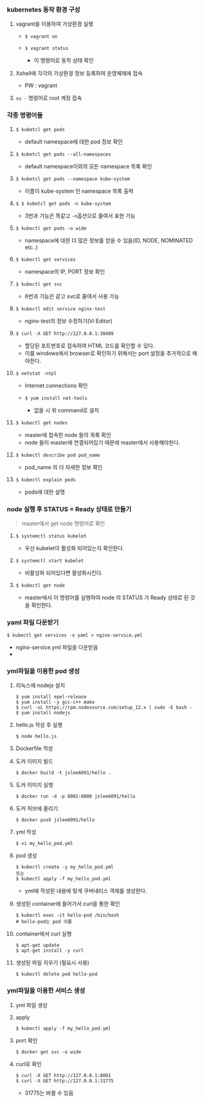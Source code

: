 ### kubernetes 동작 환경 구성

1. vagrant을 이용하여 가상환경 실행

   - ```
     $ vagrant on
     ```

   - ```
     $ vagrant status
     ```

     - 이 명령어로 동작 상태 확인

2. Xshell에 각각의 가상환경 정보 등록하여 운영체제에 접속

   - PW : vagrant

3. `su -` 명령어로 root 계정 접속



### 각종 명령어들

1. ```
   $ kubetcl get pods
   ```

   - default namespace에 대한 pod 정보 확인

2. ```
   $ kubetcl get pods --all-namespaces
   ```

   - default namespace이외의 모든 namespace 목록 확인

3. ```
   $ kubetcl get pods --namespace kube-system
   ```

   - 이름이 kube-system 인 namespace 목록 출력

4. ```
   $ $ kubetcl get pods -n kube-system
   ```

   - 3번과 기능은 똑같고 `-n`옵션으로 줄여서 표현 가능

5. ```
   $ kubectl get pods -o wide
   ```

   - namespace에 대한 더 많은 정보를 얻을 수 있음(ID, NODE, NOMINATED etc..)

6. ```
   $ kubectl get services
   ```

   - namespace의 IP, PORT 정보 확인

7. ```
   $ kubectl get svc
   ```

   - 6번과 기능은 같고 svc로 줄여서 사용 가능

8. ```
   $ kubectl edit service nginx-test
   ```

   - nginx-test의 정보 수정하기(Vi Editor)

9. ```
   $ curl -X GET http://127.0.0.1:30409
   ```

   - 할당된 포트번호로 접속하여 HTML 코드를 확인할 수 있다.
   - 이를 windows에서 browser로 확인하기 위해서는 port 설정을 추가적으로 해야한다.

10. ```
    $ netstat -ntpl
    ```

    - Internet connections 확인

    - ```
      $ yum install net-tools
      ```

      - 없을 시 위 command로 설치

11. ```
    $ kubectl get nodes
    ```

    - master에 접속한 node 들의 목록 확인
    - node 들이 master에 연결되어있기 때문에 master에서 사용해야한다.

12. ```
    $ kubectl describe pod pod_name
    ```

    - pod_name 의 더 자세한 정보 확인
    
13. ```
    $ kubectl explain pods
    ```

    - pods에 대한 설명



### node 실행 후 STATUS = Ready 상태로 만들기

> master에서 get node 명령어로 확인

1. ```
   $ systemctl status kubelet
   ```

   - 우선 kubelet이 활성화 되어있는지 확인한다.

2. ```
   $ systemctl start kubelet
   ```

   - 비활성화 되어있다면 활성화시킨다. 

3. ```
   $ kubectl get node
   ```

   - master에서 이 명령어를 실행하여 node 의 STATUS 가 Ready 상태로 된 것을 확인한다.




### yaml 파일 다운받기



```
$ kubectl get services -o yaml > nginx-service.yml
```

- nginx-service.yml 파일을 다운받음
- 



### yml파일을 이용한  pod 생성

1. 리눅스에 nodejs 설치

   ```
   $ yum install epel-release
   $ yum install -y gcc-c++ make
   $ curl -sL https://rpm.nodesource.com/setup_12.x | sudo -E bash -
   $ yum install nodejs
   ```

   

2. hello.js 작성 후 실행

   ```
   $ node hello.js
   ```

3. Dockerfile 작성

4. 도커 이미지 빌드

   ```
   $ docker build -t jslee6091/hello .
   ```

5. 도커 이미지 실행

   ```
   $ docker run -d -p 8001:8000 jslee6091/hello
   ```

6. 도커 허브에 올리기

   ```
   $ docker push jslee6091/hello
   ```

7. yml 작성

   ```
   $ vi my_hello_pod.yml
   ```

8. pod 생성

   ```
   $ kubectl create -y my_hello_pod.yml 
   또는
   $ kubectl apply -f my_hello_pod.yml
   ```

   - yml에 작성된 내용에 맞게 쿠버네티스 객체를 생성한다.

9. 생성된 container에 들어가서 curl을 통한 확인

   ```
   $ kubectl exec -it hello-pod /bin/bash
   # hello-pod는 pod 이름
   ```

10. container에서 curl 실행

    ```
    $ apt-get update 
    $ apt-get install -y curl
    ```

11. 생성된 파일 지우기 (필요시 사용)

    ```
    $ kubectl delete pod hello-pod
    ```

    

### yml파일을 이용한  서비스 생성

1. yml 파일 생성

2. apply

   ```
   $ kubectl apply -f my_hello_pod.yml
   ```

3. port 확인

   ```
   $ docker get svc -o wide
   ```

4. curl로 확인

   ```
   $ curl -X GET http://127.0.0.1:8001
   $ curl -X GET http://127.0.0.1:31775
   ```

   - 31775는 바뀔 수 있음

